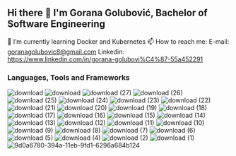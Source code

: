 ## Hi there 👋 I'm Gorana Golubović, Bachelor of Software Engineering

🌱 I’m currently learning Docker and Kubernetes
📫 How to reach me:
E-mail: goranagolubovic8@gmail.com
Linkedin: https://www.linkedin.com/in/gorana-golubovi%C4%87-55a452291
<!--
**goranagolubovic/goranagolubovic** is a ✨ _special_ ✨ repository because its `README.md` (this file) appears on your GitHub profile.

Here are some ideas to get you started:

- 🔭 I’m currently working on ...

- 👯 I’m looking to collaborate on ...
- 🤔 I’m looking for help with ...
- 💬 Ask me about ...
m
https://www.linkedin.com/in/gorana-golubovi%C4%87-55a452291

- 😄 Pronouns: ...
- ⚡ Fun fact: ...
-->
### Languages, Tools and Frameworks
![download](https://github.com/goranagolubovic/goranagolubovic/assets/45577207/78a84cf6-f985-4cb4-8e61-1ef52e6b2c3e)
![download](https://github.com/goranagolubovic/goranagolubovic/assets/45577207/2b5eb1c6-224c-4f61-b1ac-1172ca469420)
![download (27)](https://github.com/goranagolubovic/goranagolubovic/assets/45577207/c5b5f1c1-307a-460e-adfe-4dd14afd4ca0)
![download (26)](https://github.com/goranagolubovic/goranagolubovic/assets/45577207/b81f8abf-1380-4291-922b-3d437f25ae40)
![download (25)](https://github.com/goranagolubovic/goranagolubovic/assets/45577207/31d6c55b-6269-409d-a937-957cf113a7bc)
![download (24)](https://github.com/goranagolubovic/goranagolubovic/assets/45577207/b490f137-b0a3-47ef-95b1-d3420d9797d5)
![download (23)](https://github.com/goranagolubovic/goranagolubovic/assets/45577207/bb428f0d-ccdb-40bd-a5c4-faf2e44b3e5d)
![download (22)](https://github.com/goranagolubovic/goranagolubovic/assets/45577207/59a8176b-c534-45bd-9e55-72262df589ae)
![download (21)](https://github.com/goranagolubovic/goranagolubovic/assets/45577207/7e9bcb4d-dd95-47bf-9c91-a9a18e3d8cb9)
![download (20)](https://github.com/goranagolubovic/goranagolubovic/assets/45577207/95313f03-d48a-464d-853b-4e78a1f2a752)
![download (19)](https://github.com/goranagolubovic/goranagolubovic/assets/45577207/316ac613-498a-4900-a6dc-2a06e16aeeec)
![download (18)](https://github.com/goranagolubovic/goranagolubovic/assets/45577207/5a534d72-6f3d-4ff2-98a3-c427c08be9ed)
![download (17)](https://github.com/goranagolubovic/goranagolubovic/assets/45577207/1cf74e02-4b50-447b-b1ef-e286e7739414)
![download (16)](https://github.com/goranagolubovic/goranagolubovic/assets/45577207/227aeb39-c84b-477b-bab3-25a1afe10464)
![download (15)](https://github.com/goranagolubovic/goranagolubovic/assets/45577207/790d0f82-a771-43c1-a0ee-28d827c74431)
![download (14)](https://github.com/goranagolubovic/goranagolubovic/assets/45577207/40835718-963a-4680-bc9f-4d8a7183122a)
![download (13)](https://github.com/goranagolubovic/goranagolubovic/assets/45577207/0bddb27b-8df5-411d-96f8-0fe9db9e6355)
![download (12)](https://github.com/goranagolubovic/goranagolubovic/assets/45577207/74a0e364-c24d-4e11-99cd-59f3e5c63ed2)
![download (11)](https://github.com/goranagolubovic/goranagolubovic/assets/45577207/22add227-dac3-4330-9b9a-d6ce3fb94c60)
![download (10)](https://github.com/goranagolubovic/goranagolubovic/assets/45577207/64a6a64b-0b85-470f-a86b-5d26e73ef049)
![download (9)](https://github.com/goranagolubovic/goranagolubovic/assets/45577207/30a8a4df-35f1-45a9-8b0a-e7ca68dd5d90)
![download (8)](https://github.com/goranagolubovic/goranagolubovic/assets/45577207/125b6b85-26fa-49ad-8f94-62eed4b773b0)
![download (7)](https://github.com/goranagolubovic/goranagolubovic/assets/45577207/0afbb8ef-86f4-4bf4-8a66-cafb14b00940)
![download (6)](https://github.com/goranagolubovic/goranagolubovic/assets/45577207/ffe24af5-ae7e-4429-8874-be05bdf875f6)
![download (5)](https://github.com/goranagolubovic/goranagolubovic/assets/45577207/39a2b88c-a357-4e37-b17f-06979c5979a8)
![download (4)](https://github.com/goranagolubovic/goranagolubovic/assets/45577207/35fe6f4c-bf03-4e10-b87c-9c84e2a6af49)
![download (2)](https://github.com/goranagolubovic/goranagolubovic/assets/45577207/bde6f703-9654-466b-a883-5b84d9a7bac1)
![download (1)](https://github.com/goranagolubovic/goranagolubovic/assets/45577207/43ff15f1-0bac-4fa4-913d-29a6c98880a4)
![9d0a6780-394a-11eb-9fd1-6296a684b124](https://github.com/goranagolubovic/goranagolubovic/assets/45577207/c201c773-11e3-41a1-97ad-a5f29749e28f)


